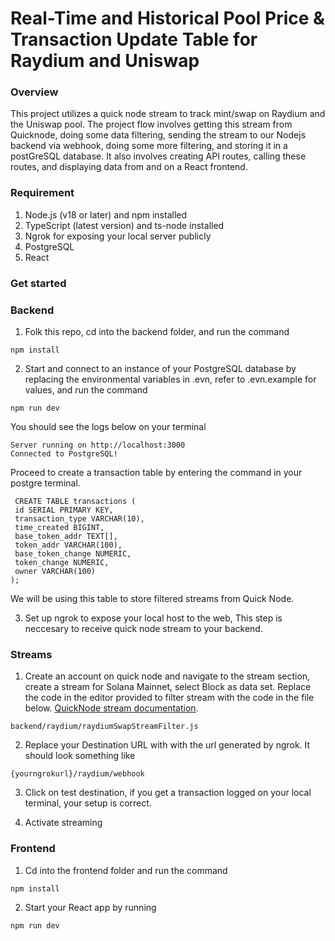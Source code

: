 # Real-Time and Historical Pool Price & Transaction Update Table for Raydium and Uniswap

### Overview

This project utilizes a quick node stream to track mint/swap on Raydium and the Uniswap pool. The project flow involves getting this stream from Quicknode, doing some data filtering, sending the stream to our Nodejs backend via webhook, doing some more filtering, and storing it in a postGreSQL database. It also involves creating API routes, calling these routes, and displaying data from and on a React frontend.

### Requirement

1. Node.js (v18 or later) and npm installed
2. TypeScript (latest version) and ts-node installed
3. Ngrok for exposing your local server publicly
4. PostgreSQL
5. React

### Get started

### Backend

1. Folk this repo, cd into the backend folder, and run the command

```
npm install
```

2. Start and connect to an instance of your PostgreSQL database by replacing the environmental variables in .evn, refer to .evn.example for values, and run the command

```
npm run dev
```

You should see the logs below on your terminal

```
Server running on http://localhost:3000
Connected to PostgreSQL!
```

Proceed to create a transaction table by entering the command in your postgre terminal.

```
 CREATE TABLE transactions (
 id SERIAL PRIMARY KEY,
 transaction_type VARCHAR(10),
 time_created BIGINT,
 base_token_addr TEXT[],
 token_addr VARCHAR(100),
 base_token_change NUMERIC,
 token_change NUMERIC,
 owner VARCHAR(100)
);
```

We will be using this table to store filtered streams from Quick Node.

3. Set up ngrok to expose your local host to the web, This step is neccesary to receive quick node stream to your backend.

### Streams

1. Create an account on quick node and navigate to the stream section, create a stream for Solana Mainnet, select Block as data set. Replace the code in the editor provided to filter stream with the code in the file below. [QuickNode stream documentation](https://www.quicknode.com/docs/streams/getting-started).

```
backend/raydium/raydiumSwapStreamFilter.js
```

2. Replace your Destination URL with with the url generated by ngrok. It should look something like

```
{yourngrokurl}/raydium/webhook
```

3. Click on test destination, if you get a transaction logged on your local terminal, your setup is correct.

4. Activate streaming

### Frontend

1. Cd into the frontend folder and run the command

```
npm install
```

2. Start your React app by running

```
npm run dev
```

